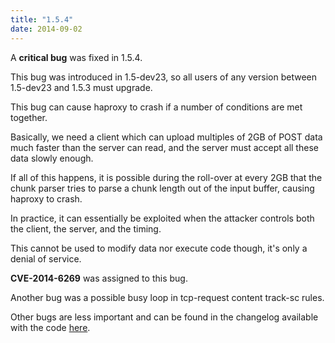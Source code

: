 ```yaml
---
title: "1.5.4"
date: 2014-09-02
---
```

A **critical bug** was fixed in 1.5.4.

This bug was introduced in 1.5-dev23, so all users of any version between 1.5-dev23 and 1.5.3 must upgrade.

This bug can cause haproxy to crash if a number of conditions are met together.

Basically, we need a client which can upload multiples of 2GB of POST data much faster than the server can read, and the server must accept all these data slowly enough.

If all of this happens, it is possible during the roll-over at every 2GB that the chunk parser tries to parse a chunk length out of the input buffer, causing haproxy to crash.

In practice, it can essentially be exploited when the attacker controls both the client, the server, and the timing.

This cannot be used to modify data nor execute code though, it's only a denial of service.

**CVE-2014-6269** was assigned to this bug.

Another bug was a possible busy loop in tcp-request content track-sc rules.

Other bugs are less important and can be found in the changelog available with the code [here](/download/1.5/src/).
